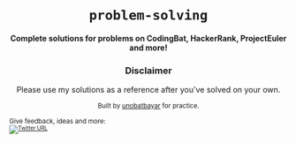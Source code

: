 <div align="center">
  <h1><code>problem-solving</code></h1>

  <strong>Complete solutions for problems on CodingBat, HackerRank, ProjectEuler and more!</strong>

<h3> Disclaimer</h3>
<p> Please use my solutions as a reference after you've solved on your own. </p>

  <sub> Built by <a href="https://www.twitter.com/unobatbayar">unobatbayar</a> for practice. </sub>
</div>


<sub>Give feedback, ideas and more: <br> <sub> 
[![Twitter URL](https://img.shields.io/twitter/url/https/twitter.com/unobatbayar.svg?style=social&label=Follow%20%40unobatbayar)](https://twitter.com/unobatbayar)

